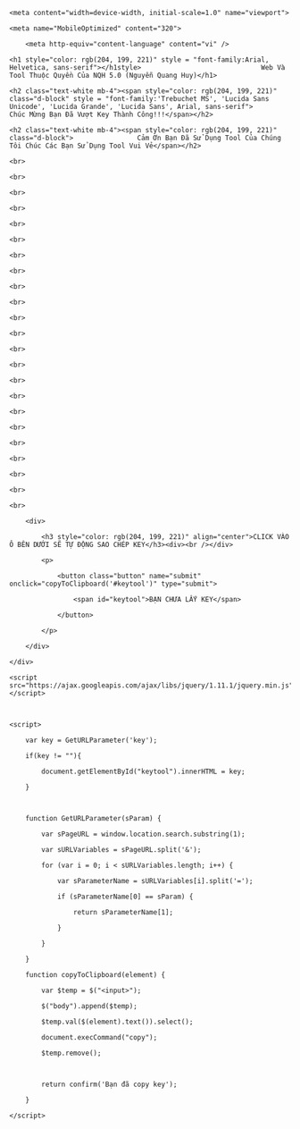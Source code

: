 <!DOCTYPE HTML>

<html>

<head>

   <meta http-equiv="content-type" content="text/html" />

   <meta name="author" content="Quyet" />

   <title>Web Key Free</title>

   <meta charset="utf-8">

    <meta content="width=device-width, initial-scale=1.0" name="viewport">

    <meta name="MobileOptimized" content="320">

        <meta http-equiv="content-language" content="vi" />

<meta name="copyright" content="Nguyễn Thế Quyết" />

<meta name="author" content="Nguyễn Thế Quyết" />

<meta name="robots" content="index, follow" />

<meta name="revisit-after" content="1 days" />

<meta http-equiv="content-language" content="vi" />

<meta property="og:type" content="website" />

<style>

    body { width:100%;

    height: 100%;

    background-image: url("background.jpg");

    background-position: center;

    background-size: 100% 100%;

    background-repeat: no-repeat;}



    </style>

</head>



<body>

    

    <h1 style="color: rgb(204, 199, 221)" style = "font-family:Arial, Helvetica, sans-serif"></h1style>                              Web Và Tool Thuộc Quyền Của NQH 5.0 (Nguyễn Quang Huy)</h1>

    <h2 class="text-white mb-4"><span style="color: rgb(204, 199, 221)" class="d-block" style = "font-family:'Trebuchet MS', 'Lucida Sans Unicode', 'Lucida Grande', 'Lucida Sans', Arial, sans-serif">                Chúc Mừng Bạn Đã Vượt Key Thành Công!!!</span></h2>

    <h2 class="text-white mb-4"><span style="color: rgb(204, 199, 221)" class="d-block">                Cảm Ơn Bạn Đã Sử Dụng Tool Của Chúng Tôi Chúc Các Bạn Sử Dụng Tool Vui Vẻ</span></h2>

    <br>

    <br>

    <br>

    <br>

    <br>

    <br>

    <br>

    <br>

    <br>

    <br>

    <br>

    <br>

    <br>

    <br>

    <br>

    <br>

    <br>

    <br>

    <br>

    <br>

    <br>

    <br>

    <br>



   </div>





  <div class="form">

        <div>

            <h3 style="color: rgb(204, 199, 221)" align="center">CLICK VÀO Ô BÊN DƯỚI SẼ TỰ ĐỘNG SAO CHÉP KEY</h3><div><br /></div>

            <p>

                <button class="button" name="submit" onclick="copyToClipboard('#keytool')" type="submit">

                    <span id="keytool">BẠN CHƯA LẤY KEY</span>

                </button>

            </p>

        </div>

    </div>

    

<style>

.button {

    background-color: #4c56af;

    width: 100%;

    border: none;

    color: white;

    padding: 15px 32px;

    text-align: center;

    text-decoration: none;

    display: inline-block;

    font-size: 16px;

    border-radius: 15px;

    box-shadow: 2px 2px 20px rgba(0, 0, 0, 0.25),

            2px 2px 2px rgba(0, 0, 0, 0.25),

            inset 2px 2px 4px rgba(255, 255, 255, 0.5),

            inset 2px 2px 6px rgba(255, 255, 255, 0.2),

            inset -1px -1px 6px rgba(218, 218, 218, 0.75);

}

</style>    



    <script src="https://ajax.googleapis.com/ajax/libs/jquery/1.11.1/jquery.min.js"></script>

  

    <script>

      	var key = GetURLParameter('key');

      	if(key != ""){

	        document.getElementById("keytool").innerHTML = key;

        }

      

        function GetURLParameter(sParam) {

            var sPageURL = window.location.search.substring(1);

            var sURLVariables = sPageURL.split('&');

            for (var i = 0; i < sURLVariables.length; i++) {

                var sParameterName = sURLVariables[i].split('=');

                if (sParameterName[0] == sParam) {

                    return sParameterName[1];

                }

            }

        }

        function copyToClipboard(element) {

            var $temp = $("<input>");

            $("body").append($temp);

            $temp.val($(element).text()).select();

            document.execCommand("copy");

            $temp.remove();

            

            return confirm('Bạn đã copy key');

        }

    </script>

</body>

</html>
